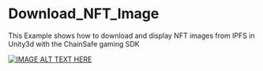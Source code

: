 # Download_NFT_Image
This Example shows how to download and display NFT images from IPFS in Unity3d with the ChainSafe gaming SDK


[![IMAGE ALT TEXT HERE](https://img.youtube.com/vi/-yc_n1uRb9M/0.jpg)](https://www.youtube.com/watch?v=-yc_n1uRb9M)
